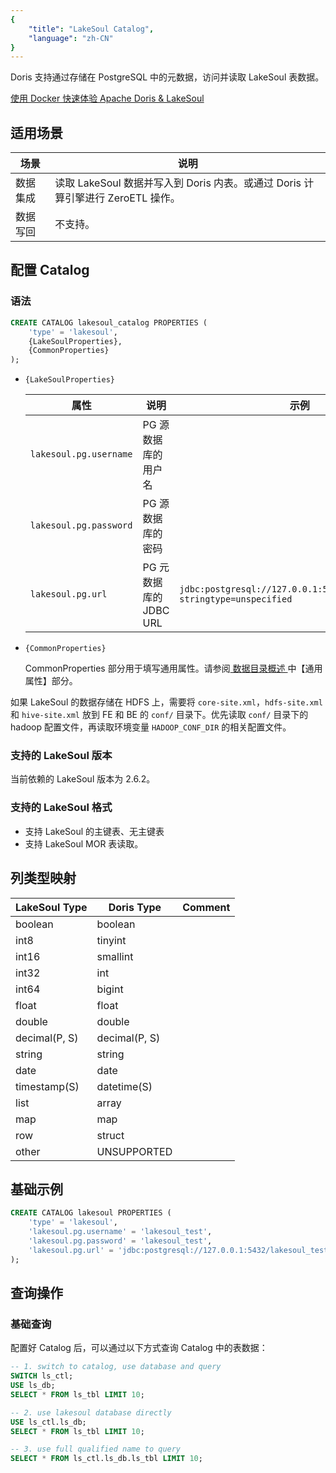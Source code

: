 ```yaml
---
{
    "title": "LakeSoul Catalog",
    "language": "zh-CN"
}
---
```


Doris 支持通过存储在 PostgreSQL 中的元数据，访问并读取 LakeSoul 表数据。

[使用 Docker 快速体验 Apache Doris & LakeSoul](../best-practices/doris-lakesoul.md)

## 适用场景

| 场景 | 说明                 |
| ---- | ------------------------------------------------------ |
| 数据集成 | 读取 LakeSoul 数据并写入到 Doris 内表。或通过 Doris 计算引擎进行 ZeroETL 操作。 |
| 数据写回 | 不支持。                                                   |

## 配置 Catalog

### 语法

```sql
CREATE CATALOG lakesoul_catalog PROPERTIES (
    'type' = 'lakesoul',
    {LakeSoulProperties},
    {CommonProperties}
);
```

* `{LakeSoulProperties}`

  | 属性 | 说明 | 示例 |
    | --- | --- | --- |
    | `lakesoul.pg.username` | PG 源数据库的用户名 | |
    | `lakesoul.pg.password` | PG 源数据库的密码 | |
    | `lakesoul.pg.url` | PG 元数据库的 JDBC URL | `jdbc:postgresql://127.0.0.1:5432/lakesoul_test?stringtype=unspecified` |

* `{CommonProperties}`

  CommonProperties 部分用于填写通用属性。请参阅[ 数据目录概述 ](../catalog-overview.md)中【通用属性】部分。
  
如果 LakeSoul 的数据存储在 HDFS 上，需要将 `core-site.xml`，`hdfs-site.xml` 和 `hive-site.xml` 放到 FE 和 BE 的 `conf/` 目录下。优先读取 `conf/` 目录下的 hadoop 配置文件，再读取环境变量 `HADOOP_CONF_DIR` 的相关配置文件。

### 支持的 LakeSoul 版本

当前依赖的 LakeSoul 版本为 2.6.2。

### 支持的 LakeSoul 格式

- 支持 LakeSoul 的主键表、无主键表
- 支持 LakeSoul MOR 表读取。

## 列类型映射

| LakeSoul Type                        | Doris Type    | Comment                                |
| ---------------------------------- | ------------- | -------------------------------------- |
| boolean                            | boolean       |                                        |
| int8                            | tinyint       |                                        |
| int16                           | smallint      |                                        |
| int32                            | int           |                                        |
| int64                             | bigint        |                                        |
| float                              | float         |                                        |
| double                             | double        |                                        |
| decimal(P, S)                      | decimal(P, S) |                                        |
| string                            | string        |                                        |
| date                               | date          |                                        |
| timestamp(S)    						 | datetime(S)   | |
| list                              | array         |                                        |
| map                                | map           |                                        |
| row                                | struct        |                                        |
| other                              | UNSUPPORTED   |                                        |

## 基础示例

```sql
CREATE CATALOG lakesoul PROPERTIES (
    'type' = 'lakesoul',
    'lakesoul.pg.username' = 'lakesoul_test',
    'lakesoul.pg.password' = 'lakesoul_test',
    'lakesoul.pg.url' = 'jdbc:postgresql://127.0.0.1:5432/lakesoul_test?stringtype=unspecified'
);
```

## 查询操作

### 基础查询

配置好 Catalog 后，可以通过以下方式查询 Catalog 中的表数据：

```sql
-- 1. switch to catalog, use database and query
SWITCH ls_ctl;
USE ls_db;
SELECT * FROM ls_tbl LIMIT 10;

-- 2. use lakesoul database directly
USE ls_ctl.ls_db;
SELECT * FROM ls_tbl LIMIT 10;

-- 3. use full qualified name to query
SELECT * FROM ls_ctl.ls_db.ls_tbl LIMIT 10;
```


